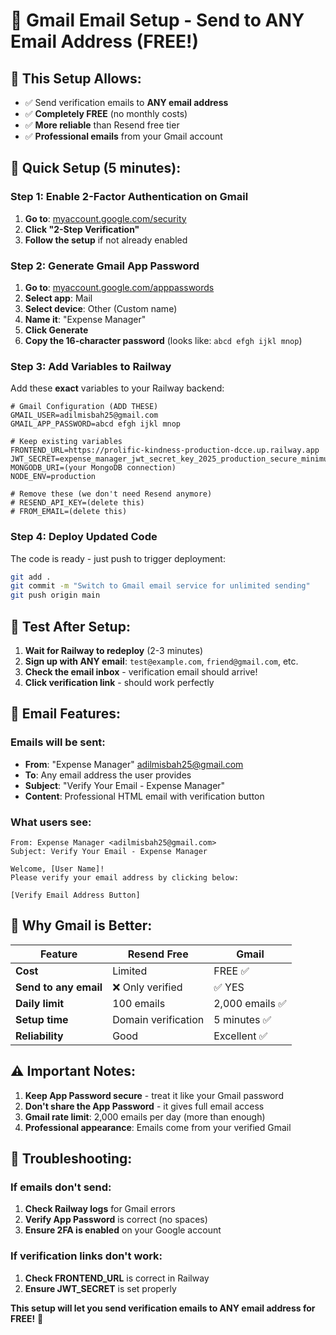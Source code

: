 # 📧 Gmail Email Setup - Send to ANY Email Address (FREE!)

## 🎯 **This Setup Allows:**
- ✅ Send verification emails to **ANY email address**  
- ✅ **Completely FREE** (no monthly costs)
- ✅ **More reliable** than Resend free tier
- ✅ **Professional emails** from your Gmail account

## 🚀 **Quick Setup (5 minutes):**

### **Step 1: Enable 2-Factor Authentication on Gmail**
1. **Go to**: [myaccount.google.com/security](https://myaccount.google.com/security)
2. **Click "2-Step Verification"**
3. **Follow the setup** if not already enabled

### **Step 2: Generate Gmail App Password**
1. **Go to**: [myaccount.google.com/apppasswords](https://myaccount.google.com/apppasswords)
2. **Select app**: Mail
3. **Select device**: Other (Custom name)
4. **Name it**: "Expense Manager"
5. **Click Generate**
6. **Copy the 16-character password** (looks like: `abcd efgh ijkl mnop`)

### **Step 3: Add Variables to Railway**
Add these **exact** variables to your Railway backend:

```env
# Gmail Configuration (ADD THESE)
GMAIL_USER=adilmisbah25@gmail.com
GMAIL_APP_PASSWORD=abcd efgh ijkl mnop

# Keep existing variables
FRONTEND_URL=https://prolific-kindness-production-dcce.up.railway.app
JWT_SECRET=expense_manager_jwt_secret_key_2025_production_secure_minimum_32_chars
MONGODB_URI=(your MongoDB connection)
NODE_ENV=production

# Remove these (we don't need Resend anymore)
# RESEND_API_KEY=(delete this)
# FROM_EMAIL=(delete this)
```

### **Step 4: Deploy Updated Code**
The code is ready - just push to trigger deployment:

```bash
git add .
git commit -m "Switch to Gmail email service for unlimited sending"
git push origin main
```

## 🧪 **Test After Setup:**

1. **Wait for Railway to redeploy** (2-3 minutes)
2. **Sign up with ANY email**: `test@example.com`, `friend@gmail.com`, etc.
3. **Check the email inbox** - verification email should arrive!
4. **Click verification link** - should work perfectly

## 📧 **Email Features:**

### **Emails will be sent:**
- **From**: "Expense Manager" <adilmisbah25@gmail.com>
- **To**: Any email address the user provides
- **Subject**: "Verify Your Email - Expense Manager"
- **Content**: Professional HTML email with verification button

### **What users see:**
```
From: Expense Manager <adilmisbah25@gmail.com>
Subject: Verify Your Email - Expense Manager

Welcome, [User Name]!
Please verify your email address by clicking below:

[Verify Email Address Button]
```

## 🎯 **Why Gmail is Better:**

| Feature | Resend Free | Gmail |
|---------|-------------|-------|
| **Cost** | Limited | FREE ✅ |
| **Send to any email** | ❌ Only verified | ✅ YES |
| **Daily limit** | 100 emails | 2,000 emails ✅ |
| **Setup time** | Domain verification | 5 minutes ✅ |
| **Reliability** | Good | Excellent ✅ |

## ⚠️ **Important Notes:**

1. **Keep App Password secure** - treat it like your Gmail password
2. **Don't share the App Password** - it gives full email access
3. **Gmail rate limit**: 2,000 emails per day (more than enough)
4. **Professional appearance**: Emails come from your verified Gmail

## 🔧 **Troubleshooting:**

### **If emails don't send:**
1. **Check Railway logs** for Gmail errors
2. **Verify App Password** is correct (no spaces)
3. **Ensure 2FA is enabled** on your Google account

### **If verification links don't work:**
1. **Check FRONTEND_URL** is correct in Railway
2. **Ensure JWT_SECRET** is set properly

**This setup will let you send verification emails to ANY email address for FREE!** 🎉
